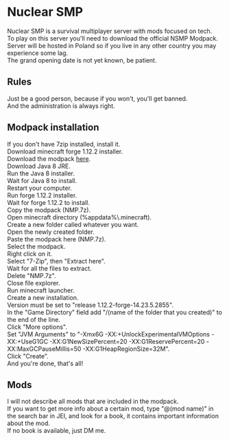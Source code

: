 <h1>Nuclear SMP</h1>
<p>
  Nuclear SMP is a survival multiplayer server with mods focused on tech. <br>
  To play on this server you'll need to download the official NSMP Modpack. <br>
  Server will be hosted in Poland so if you live in any other country you may experience some lag. <br>
  The grand opening date is not yet known, be patient. <br>
</p>

<h2>Rules</h2>
<p>
  Just be a good person, because if you won't, you'll get banned. <br>
  And the administration is always right. <br>
</p>

<h2>Modpack installation</h2>
<p>
  If you don't have 7zip installed, install it. <br>
  Download minecraft forge 1.12.2 installer. <br>
  Download the modpack <a href="https://github.com/LDev-IX/LX-Downloads/releases/download/nsmp/NSMP.7z">here</a>. <br>
  Download Java 8 JRE. <br>
  Run the Java 8 installer. <br>
  Wait for Java 8 to install. <br>
  Restart your computer. <br>
  Run forge 1.12.2 installer. <br>
  Wait for forge 1.12.2 to install. <br>
  Copy the modpack (NMP.7z). <br>
  Open minecraft directory (%appdata%\.minecraft). <br>
  Create a new folder called whatever you want. <br>
  Open the newly created folder. <br>
  Paste the modpack here (NMP.7z). <br>
  Select the modpack. <br>
  Right click on it. <br>
  Select "7-Zip", then "Extract here". <br>
  Wait for all the files to extract. <br>
  Delete "NMP.7z". <br>
  Close file explorer. <br>
  Run minecraft launcher. <br>
  Create a new installation. <br>
  Version must be set to "release 1.12.2-forge-14.23.5.2855". <br>
  In the "Game Directory" field add "/(name of the folder that you created)" to the end of the line. <br>
  Click "More options". <br>
  Set "JVM Arguments" to "-Xmx6G -XX:+UnlockExperimentalVMOptions -XX:+UseG1GC -XX:G1NewSizePercent=20 -XX:G1ReservePercent=20 -XX:MaxGCPauseMillis=50 -XX:G1HeapRegionSize=32M". <br>
  Click "Create". <br>
  And you're done, that's all! <br>

<h2>Mods</h2>
<p>
  I will not describe all mods that are included in the modpack. <br>
  If you want to get more info about a certain mod, type "@(mod name)" in the search bar in JEI, and look for a book, it contains important information about the mod. <br>
  If no book is available, just DM me. <br>
</p>
